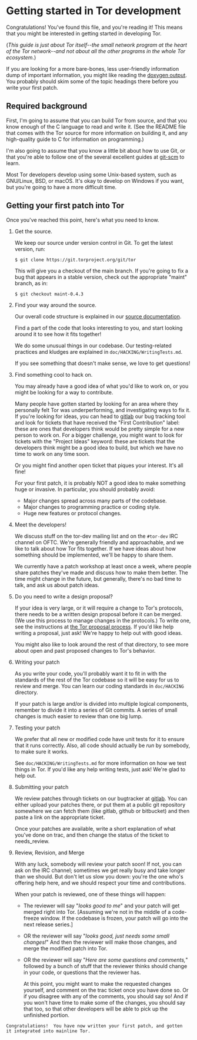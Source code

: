 # Getting started in Tor development

Congratulations!  You've found this file, and you're reading it!  This
means that you might be interested in getting started in developing Tor.

(_This guide is just about Tor itself--the small network program at the
heart of the Tor network--and not about all the other programs in the
whole Tor ecosystem._)

If you are looking for a more bare-bones, less user-friendly information
dump of important information, you might like reading the
[doxygen output](https://src-ref.docs.torproject.org/tor/index.html).
You probably should skim some of the topic headings there before you write
your first patch.

## Required background

First, I'm going to assume that you can build Tor from source, and that
you know enough of the C language to read and write it.  (See the README
file that comes with the Tor source for more information on building it,
and any high-quality guide to C for information on programming.)

I'm also going to assume that you know a little bit about how to use
Git, or that you're able to follow one of the several excellent guides
at [git-scm](https://git-scm.org) to learn.

Most Tor developers develop using some Unix-based system, such as GNU/Linux,
BSD, or macOS.  It's okay to develop on Windows if you want, but you're
going to have a more difficult time.

## Getting your first patch into Tor

Once you've reached this point, here's what you need to know.

  1. Get the source.

     We keep our source under version control in Git.  To get the latest
     version, run:

     ```console
     $ git clone https://git.torproject.org/git/tor
     ```

     This will give you a checkout of the main branch.  If you're
     going to fix a bug that appears in a stable version, check out the
     appropriate "maint" branch, as in:

     ```console
     $ git checkout maint-0.4.3
     ```

  2. Find your way around the source.

     Our overall code structure is explained in our
     [source documentation](https://src-ref.docs.torproject.org/tor/index.html).

     Find a part of the code that looks interesting to you, and start
     looking around it to see how it fits together!

     We do some unusual things in our codebase.  Our testing-related
     practices and kludges are explained in `doc/HACKING/WritingTests.md`.

     If you see something that doesn't make sense, we love to get
     questions!

  3. Find something cool to hack on.

     You may already have a good idea of what you'd like to work on, or
     you might be looking for a way to contribute.

     Many people have gotten started by looking for an area where they
     personally felt Tor was underperforming, and investigating ways to
     fix it. If you're looking for ideas, you can head to
     [gitlab](https://gitlab.torproject.org) our bug tracking tool and look for
     tickets that have received the "First Contribution" label: these are ones
     that developers
     think would be pretty simple for a new person to work on.  For a bigger
     challenge, you might want to look for tickets with the "Project Ideas"
     keyword: these are tickets that the developers think might be a
     good idea to build, but which we have no time to work on any time
     soon.

     Or you might find another open ticket that piques your
     interest. It's all fine!

     For your first patch, it is probably NOT a good idea to make
     something huge or invasive.  In particular, you should probably
     avoid:

       * Major changes spread across many parts of the codebase.
       * Major changes to programming practice or coding style.
       * Huge new features or protocol changes.

  4. Meet the developers!

     We discuss stuff on the tor-dev mailing list and on the `#tor-dev`
     IRC channel on OFTC.  We're generally friendly and approachable,
     and we like to talk about how Tor fits together.  If we have ideas
     about how something should be implemented, we'll be happy to share
     them.

     We currently have a patch workshop at least once a week, where
     people share patches they've made and discuss how to make them
     better.  The time might change in the future, but generally,
     there's no bad time to talk, and ask us about patch ideas.

  5. Do you need to write a design proposal?

     If your idea is very large, or it will require a change to Tor's
     protocols, there needs to be a written design proposal before it
     can be merged. (We use this process to manage changes in the
     protocols.)  To write one, see the instructions at
     [the Tor proposal process](https://gitweb.torproject.org/torspec.git/plain/proposals/001-process.txt).
     If you'd like help writing a proposal, just ask!  We're happy to
     help out with good ideas.

     You might also like to look around the rest of that directory, to
     see more about open and past proposed changes to Tor's behavior.

  6. Writing your patch

     As you write your code, you'll probably want it to fit in with the
     standards of the rest of the Tor codebase so it will be easy for us
     to review and merge.  You can learn our coding standards in
     `doc/HACKING` directory.

     If your patch is large and/or is divided into multiple logical
     components, remember to divide it into a series of Git commits.  A
     series of small changes is much easier to review than one big lump.

  7. Testing your patch

     We prefer that all new or modified code have unit tests for it to
     ensure that it runs correctly.  Also, all code should actually be
     _run_ by somebody, to make sure it works.

     See `doc/HACKING/WritingTests.md` for more information on how we test things
     in Tor.  If you'd like any help writing tests, just ask!  We're
     glad to help out.

  8. Submitting your patch

     We review patches through tickets on our bugtracker at
     [gitlab](https://gitlab.torproject.org). You can either upload your patches there, or
     put them at a public git repository somewhere we can fetch them
     (like gitlab, github or bitbucket) and then paste a link on the appropriate
     ticket.

     Once your patches are available, write a short explanation of what
     you've done on trac, and then change the status of the ticket to
     needs_review.

  9. Review, Revision, and Merge

     With any luck, somebody will review your patch soon!  If not, you
     can ask on the IRC channel; sometimes we get really busy and take
     longer than we should.  But don't let us slow you down: you're the
     one who's offering help here, and we should respect your time and
     contributions.

     When your patch is reviewed, one of these things will happen:

       * The reviewer will say "_looks good to me_" and your
         patch will get merged right into Tor.  [Assuming we're not
         in the middle of a code-freeze window.  If the codebase is
         frozen, your patch will go into the next release series.]

       * OR the reviewer will say "_looks good, just needs some small
         changes!_"  And then the reviewer will make those changes,
         and merge the modified patch into Tor.

       * OR the reviewer will say "_Here are some questions and
         comments,_" followed by a bunch of stuff that the reviewer
         thinks should change in your code, or questions that the
         reviewer has.

         At this point, you might want to make the requested changes
         yourself, and comment on the trac ticket once you have done
         so. Or if you disagree with any of the comments, you should
         say so!  And if you won't have time to make some of the
         changes, you should say that too, so that other developers
         will be able to pick up the unfinished portion.

    Congratulations!  You have now written your first patch, and gotten
    it integrated into mainline Tor.
